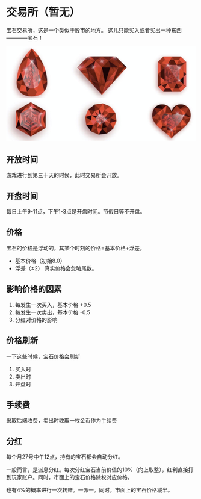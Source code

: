 # 交易所（暂无）

宝石交易所，这是一个类似于股市的地方。
这儿只能买入或者买出一种东西————宝石！

![](../img/ruby.jpg)

## 开放时间
游戏进行到第三十天的时候，此时交易所会开放。

## 开盘时间
每日上午9-11点，下午1-3点是开盘时间。节假日等不开盘。

## 价格
宝石的价格是浮动的，其某个时刻的价格=基本价格+浮差。
+ 基本价格（初始8.0）
+ 浮差（±2）
真实价格会忽略尾数。

## 影响价格的因素
1. 每发生一次买入，基本价格 +0.5
2. 每发生一次卖出，基本价格 -0.5
3. 分红对价格的影响

## 价格刷新
一下这些时候，宝石价格会刷新
1. 买入时
2. 卖出时
3. 开盘时

## 手续费
采取后端收费，卖出时收取一枚金币作为手续费

## 分红
每个月27号中午12点，持有的宝石都会自动分红。

一般而言，是派息分红。每次分红宝石当前价值的10%（向上取整），红利直接打到玩家账户。同时，市面上的宝石价格除权对应价格。

也有4%的概率进行一次转赠。一派一。同时，市面上的宝石价格减半。
